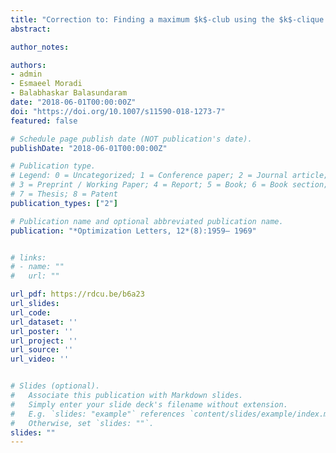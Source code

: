 ```yaml
---
title: "Correction to: Finding a maximum $k$-club using the $k$-clique formulation and canonical hypercube cuts"
abstract: 

author_notes:

authors:
- admin
- Esmaeel Moradi
- Balabhaskar Balasundaram
date: "2018-06-01T00:00:00Z"
doi: "https://doi.org/10.1007/s11590-018-1273-7"
featured: false

# Schedule page publish date (NOT publication's date).
publishDate: "2018-06-01T00:00:00Z"

# Publication type.
# Legend: 0 = Uncategorized; 1 = Conference paper; 2 = Journal article;
# 3 = Preprint / Working Paper; 4 = Report; 5 = Book; 6 = Book section;
# 7 = Thesis; 8 = Patent
publication_types: ["2"]

# Publication name and optional abbreviated publication name.
publication: "*Optimization Letters, 12*(8):1959– 1969"


# links:
# - name: ""
#   url: ""

url_pdf: https://rdcu.be/b6a23
url_slides:
url_code: 
url_dataset: ''
url_poster: ''
url_project: ''
url_source: ''
url_video: ''


# Slides (optional).
#   Associate this publication with Markdown slides.
#   Simply enter your slide deck's filename without extension.
#   E.g. `slides: "example"` references `content/slides/example/index.md`.
#   Otherwise, set `slides: ""`.
slides: ""
---
```

